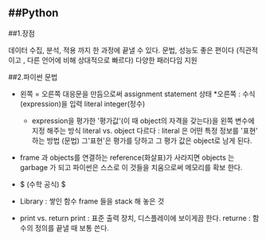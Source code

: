 
##Python
------------------------------------
##1.장점 

데이터 수집, 분석, 적용 까지 한 과정에 끝낼 수 있다.
문법, 성능도 좋은 편이다 (직관적이고 , 다른 언어에 비해 상대적으로 빠르다)
다양한 패러다임 지원

##2.파이썬 문법 

* 왼쪽 = 오른쪽 
  대응문을 만듬으로써 assignment statement 상태
  *오른쪽 : 수식(expression)을 입력
            literal integer(정수)
            
  * expression을 평가한 '평가값'(이 때 object의 자격을 갖는다)을 왼쪽 변수에 지정 해주는 방식 
    literal vs. object 다르다
    : literal 은 어떤 특정 정보를 '표현' 하는 방법 (문법)
                               그'표현'은 평가를 당하고 
                                       그 평가 값은 object로 남게 된다. 
                                       
* frame 과 objects를 연결하는 reference(화살표)가 사라지면 objects 는 garbage 가 되고 
  파이썬은 스스로 이 것들을 치움으로써 메모리를 확보 한다.

* $ (수학 공식) $

* Library : 쌓인 함수 frame 들을 stack 해 놓은 것 

* print vs. return
  print : 표준 출력 장치, 디스플레이에 보이게끔 한다.
  returne : 함수의 정의를 끝낼 때 보통 쓴다.
 
